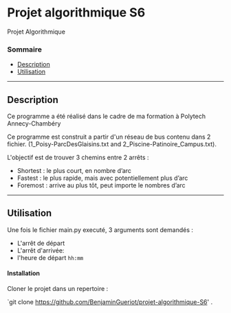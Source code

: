 # Projet algorithmique S6
Projet Algorithmique

### Sommaire 

- [Description](#description)
- [Utilisation](#utilisation)

---
## Description

Ce programme a été réalisé dans le cadre de ma formation à Polytech Annecy-Chambéry 

Ce programme est construit a partir d'un réseau de bus contenu dans 2 fichier. (1_Poisy-ParcDesGlaisins.txt and 2_Piscine-Patinoire_Campus.txt).

L'objectif est de trouver 3 chemins entre 2 arrêts :

- Shortest : le plus court, en nombre d’arc
- Fastest : le plus rapide, mais avec potentiellement plus d’arc 
- Foremost : arrive au plus tôt, peut importe le nombres d’arc

---
## Utilisation

Une fois le fichier main.py executé, 3 arguments sont demandés :
- L'arrêt de départ
- L'arrêt d'arrivée:
- l'heure de départ `hh:mm`

#### Installation

Cloner le projet dans un repertoire : 

`git  clone https://github.com/BenjaminGueriot/projet-algorithmique-S6'
.
